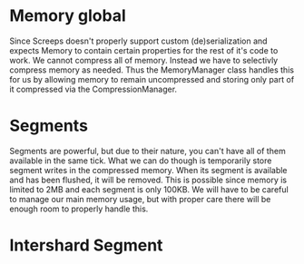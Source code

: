 Memory global
=============
Since Screeps doesn't properly support custom (de)serialization and expects Memory to
contain certain properties for the rest of it's code to work. We cannot compress all
of memory. Instead we have to selectivly compress memory as needed. Thus the
MemoryManager class handles this for us by allowing memory to remain uncompressed and
storing only part of it compressed via the CompressionManager.

Segments
========
Segments are powerful, but due to their nature, you can't have all of them available
in the same tick. What we can do though is temporarily store segment writes in the
compressed memory. When its segment is available and has been flushed, it will be
removed. This is possible since memory is limited to 2MB and each segment is only
100KB. We will have to be careful to manage our main memory usage, but with proper
care there will be enough room to properly handle this.

Intershard Segment
==================

